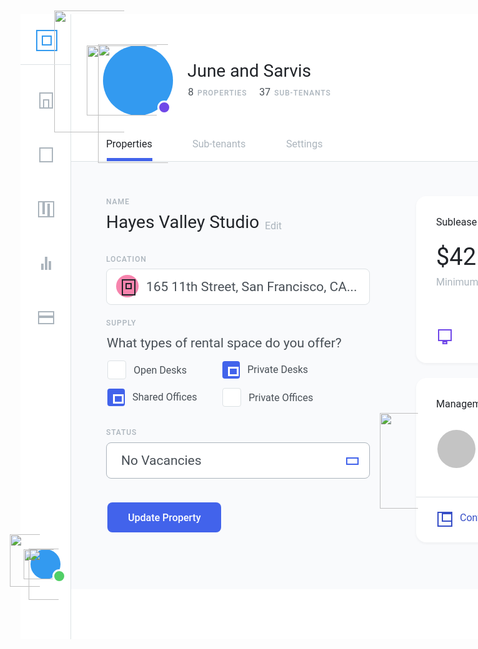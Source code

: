 <div style="width: 1440px; height: 1000px; position: relative; background: white">
  <div style="width: 1359px; height: 685px; left: 81px; top: 235px; position: absolute; background: #F9FAFC"></div>
  <div style="left: 267px; top: 74px; position: absolute; color: #212429; font-size: 28px; font-family: Roboto; font-weight: 400; word-wrap: break-word">June and Sarvis</div>
  <div style="width: 36px; height: 36px; left: 22px; top: 22px; position: absolute">
    <div style="width: 30px; height: 30px; left: 3px; top: 3px; position: absolute; border: 2px #339AF0 solid"></div>
    <div style="width: 12.72px; height: 12.72px; left: 11.64px; top: 11.64px; position: absolute; border: 2px #339AF0 solid"></div>
  </div>
  <div style="width: 1px; height: 1000px; left: 80px; top: 0px; position: absolute; background: #DDE2E5"></div>
  <div style="width: 1360px; height: 1px; left: 80px; top: 235px; position: absolute; background: #DDE2E5"></div>
  <div style="left: 137px; top: 198px; position: absolute; color: #212429; font-size: 16px; font-family: Roboto; font-weight: 400; word-wrap: break-word">Properties</div>
  <div style="left: 268px; top: 115px; position: absolute; color: #495057; font-size: 16px; font-family: Roboto; font-weight: 400; word-wrap: break-word">8</div>
  <div style="left: 275px; top: 198px; position: absolute; color: #ACB5BD; font-size: 16px; font-family: Roboto; font-weight: 400; word-wrap: break-word">Sub-tenants</div>
  <div style="left: 425px; top: 198px; position: absolute; color: #ACB5BD; font-size: 16px; font-family: Roboto; font-weight: 400; word-wrap: break-word">Settings</div>
  <div style="width: 73px; height: 5px; left: 138px; top: 230px; position: absolute; background: #4263EB"></div>
  <div style="width: 112px; height: 112px; left: 132px; top: 50px; position: absolute">
    <div style="width: 112px; height: 112px; left: 0px; top: 0px; position: absolute; background: #339AF0; border-radius: 9999px"></div>
    <img style="width: 167px; height: 112px; left: -26px; top: 0px; position: absolute" src="https://via.placeholder.com/167x112" />
    <img style="width: 293px; height: 195px; left: -78px; top: -56px; position: absolute" src="https://via.placeholder.com/293x195" />
    <img style="width: 127px; height: 190px; left: -8px; top: -2px; position: absolute" src="https://via.placeholder.com/127x190" />
  </div>
  <div style="left: 283px; top: 119px; position: absolute; color: #ACB5BD; font-size: 12px; font-family: Roboto; font-weight: 500; text-transform: uppercase; letter-spacing: 0.96px; word-wrap: break-word">properties</div>
  <div style="left: 382px; top: 115px; position: absolute; color: #495057; font-size: 16px; font-family: Roboto; font-weight: 400; word-wrap: break-word">37</div>
  <div style="left: 406px; top: 119px; position: absolute; color: #ACB5BD; font-size: 12px; font-family: Roboto; font-weight: 500; text-transform: uppercase; letter-spacing: 0.96px; word-wrap: break-word">Sub-tenants</div>
  <div style="width: 320px; height: 267px; left: 633px; top: 291px; position: absolute; background: white; box-shadow: 0px 2px 4px rgba(33, 36, 41, 0.05); border-radius: 16px"></div>
  <div style="width: 404px; height: 554px; left: 985px; top: 291px; position: absolute; background: white; box-shadow: 0px 2px 4px rgba(33, 36, 41, 0.05); border-radius: 16px"></div>
  <div style="width: 400px; height: 1px; left: 985px; top: 714px; position: absolute; background: #DDE2E5"></div>
  <div style="width: 400px; height: 359px; left: 985px; top: 291px; position: absolute">
    <div style="width: 400px; height: 359px; left: 0px; top: 0px; position: absolute; background: #C4C4C4; border-top-left-radius: 16px; border-top-right-radius: 16px"></div>
    <img style="width: 407.73px; height: 508.73px; left: 0px; top: -150px; position: absolute" src="https://via.placeholder.com/408x509" />
  </div>
  <div style="width: 81px; height: 32px; left: 1288px; top: 307px; position: absolute">
    <div style="width: 81px; height: 32px; left: 0px; top: 0px; position: absolute; background: #F784AD; border-radius: 200px"></div>
    <div style="left: 16px; top: 9px; position: absolute; color: #212429; font-size: 12px; font-family: Roboto; font-weight: 500; text-transform: uppercase; letter-spacing: 0.96px; word-wrap: break-word">1 of 12</div>
  </div>
  <div style="left: 665px; top: 366px; position: absolute; color: #212429; font-size: 38px; font-family: Roboto; font-weight: 400; word-wrap: break-word">$425</div>
  <div style="left: 665px; top: 323px; position: absolute; color: #212429; font-size: 16px; font-family: Roboto; font-weight: 400; word-wrap: break-word">Sublease Terms</div>
  <div style="left: 755px; top: 386px; position: absolute; color: #4263EB; font-size: 16px; font-family: Roboto; font-weight: 400; word-wrap: break-word">per desk</div>
  <div style="left: 665px; top: 419px; position: absolute; color: #ACB5BD; font-size: 16px; font-family: Roboto; font-weight: 400; word-wrap: break-word">Minimum of 6 months</div>
  <div style="left: 1018px; top: 671px; position: absolute; color: #ACB5BD; font-size: 16px; font-family: Roboto; font-weight: 400; word-wrap: break-word">Size</div>
  <div style="left: 1281px; top: 671px; position: absolute; text-align: right; color: #212429; font-size: 16px; font-family: Roboto; font-weight: 400; word-wrap: break-word">1,350sqft</div>
  <div style="left: 809px; top: 504px; position: absolute; text-align: right; color: #495057; font-size: 16px; font-family: Roboto; font-weight: 400; word-wrap: break-word">Monday, June 1</div>
  <div style="width: 320px; height: 263px; left: 633px; top: 582px; position: absolute; background: white; box-shadow: 0px 2px 4px rgba(33, 36, 41, 0.05); border-radius: 16px"></div>
  <div style="width: 24px; height: 24px; left: 665px; top: 794px; position: absolute">
    <div style="width: 20px; height: 20px; left: 2px; top: 1.99px; position: absolute; border: 2px #374FC7 solid"></div>
    <div style="width: 13px; height: 10.01px; left: 9px; top: 4px; position: absolute; border: 2px #374FC7 solid"></div>
  </div>
  <div style="width: 32px; height: 8px; left: 897px; top: 620px; position: absolute">
    <div style="width: 8px; height: 8px; left: 0px; top: 0px; position: absolute; border-radius: 9999px; border: 2px #DDE2E5 solid"></div>
    <div style="width: 8px; height: 8px; left: 12px; top: 0px; position: absolute; border-radius: 9999px; border: 2px #DDE2E5 solid"></div>
    <div style="width: 8px; height: 8px; left: 24px; top: 0px; position: absolute; border-radius: 9999px; border: 2px #DDE2E5 solid"></div>
  </div>
  <div style="left: 665px; top: 614px; position: absolute; color: #212429; font-size: 16px; font-family: Roboto; font-weight: 400; word-wrap: break-word">Management</div>
  <div style="left: 740px; top: 673px; position: absolute">
    <div style="left: 0px; top: 0px; position: absolute; color: #212429; font-size: 21px; font-family: Roboto; font-weight: 400; word-wrap: break-word">Silvia Guerro</div>
    <div style="left: 0px; top: 28px; position: absolute; color: #ACB5BD; font-size: 16px; font-family: Roboto; font-weight: 400; word-wrap: break-word">(415)- 888 - 2332</div>
  </div>
  <div style="left: 703px; top: 796px; position: absolute; text-align: right; color: #374FC7; font-size: 16px; font-family: Roboto; font-weight: 400; word-wrap: break-word">Contract Signed</div>
  <div style="width: 320px; height: 1px; left: 633px; top: 772px; position: absolute; background: #DDE2E5"></div>
  <div style="width: 61px; height: 61px; left: 667px; top: 665px; position: absolute">
    <div style="width: 61px; height: 61px; left: 0px; top: 0px; position: absolute; background: #C4C4C4; border-radius: 9999px"></div>
    <img style="width: 265px; height: 153px; left: -92px; top: -27px; position: absolute" src="https://via.placeholder.com/265x153" />
  </div>
  <div style="width: 32px; height: 8px; left: 889px; top: 329px; position: absolute">
    <div style="width: 8px; height: 8px; left: 0px; top: 0px; position: absolute; border-radius: 9999px; border: 2px #DDE2E5 solid"></div>
    <div style="width: 8px; height: 8px; left: 12px; top: 0px; position: absolute; border-radius: 9999px; border: 2px #DDE2E5 solid"></div>
    <div style="width: 8px; height: 8px; left: 24px; top: 0px; position: absolute; border-radius: 9999px; border: 2px #DDE2E5 solid"></div>
  </div>
  <div style="left: 137px; top: 316px; position: absolute; color: #212429; font-size: 28px; font-family: Roboto; font-weight: 400; word-wrap: break-word">Hayes Valley Studio</div>
  <div style="left: 137px; top: 293px; position: absolute; color: #ACB5BD; font-size: 12px; font-family: Roboto; font-weight: 500; text-transform: uppercase; letter-spacing: 0.96px; word-wrap: break-word">Name</div>
  <div style="left: 137px; top: 385px; position: absolute; color: #ACB5BD; font-size: 12px; font-family: Roboto; font-weight: 500; text-transform: uppercase; letter-spacing: 0.96px; word-wrap: break-word">Location</div>
  <div style="left: 138px; top: 514px; position: absolute; color: #495057; font-size: 21px; font-family: Roboto; font-weight: 400; word-wrap: break-word">What types of rental space do you offer?</div>
  <div style="left: 391px; top: 329px; position: absolute; color: #ACB5BD; font-size: 16px; font-family: Roboto; font-weight: 400; word-wrap: break-word">Edit</div>
  <div style="width: 420px; height: 56px; left: 137px; top: 407px; position: absolute">
    <div style="width: 420px; height: 56px; left: 0px; top: 0px; position: absolute; background: white; border-radius: 8px; border: 1px #DDE2E5 solid"></div>
    <div style="width: 36px; height: 36px; left: 16px; top: 10px; position: absolute; background: #F784AD; border-radius: 9999px"></div>
    <div style="width: 24px; height: 24px; left: 22px; top: 16px; position: absolute">
      <div style="width: 18px; height: 22px; left: 3px; top: 1px; position: absolute; border: 2px #212429 solid"></div>
      <div style="width: 6px; height: 6px; left: 9px; top: 7px; position: absolute; border: 2px #212429 solid"></div>
    </div>
    <div style="left: 64px; top: 17px; position: absolute; color: #495057; font-size: 21px; font-family: Roboto; font-weight: 400; word-wrap: break-word">165 11th Street, San Francisco, CA...</div>
  </div>
  <div style="left: 137px; top: 662px; position: absolute; color: #ACB5BD; font-size: 12px; font-family: Roboto; font-weight: 500; text-transform: uppercase; letter-spacing: 0.96px; word-wrap: break-word">Status</div>
  <div style="left: 137px; top: 487px; position: absolute; color: #ACB5BD; font-size: 12px; font-family: Roboto; font-weight: 500; text-transform: uppercase; letter-spacing: 0.96px; word-wrap: break-word">Supply</div>
  <div style="width: 46px; height: 48px; left: 1132px; top: 94px; position: absolute; background: #DDE2E5; border-radius: 8px"></div>
  <div style="width: 32px; height: 8px; left: 1139px; top: 113px; position: absolute">
    <div style="width: 8px; height: 8px; left: 0px; top: 0px; position: absolute; border-radius: 9999px; border: 2px white solid"></div>
    <div style="width: 8px; height: 8px; left: 12px; top: 0px; position: absolute; border-radius: 9999px; border: 2px white solid"></div>
    <div style="width: 8px; height: 8px; left: 24px; top: 0px; position: absolute; border-radius: 9999px; border: 2px white solid"></div>
  </div>
  <div style="left: 1238px; top: 109px; position: absolute; color: white; font-size: 16px; font-family: Roboto; font-weight: 500; word-wrap: break-word">Edit Profile</div>
  <div style="width: 16px; height: 16px; left: 219px; top: 138px; position: absolute; background: #7048E8; border-radius: 9999px; border: 3px white solid"></div>
  <div style="width: 51px; height: 48px; left: 16px; top: 856px; position: absolute">
    <div style="width: 48px; height: 48px; left: 0px; top: 0px; position: absolute">
      <div style="width: 48px; height: 48px; left: 0px; top: 0px; position: absolute; background: #339AF0; border-radius: 9999px"></div>
      <img style="width: 71.57px; height: 48px; left: -11.14px; top: 0px; position: absolute" src="https://via.placeholder.com/72x48" />
      <img style="width: 125.57px; height: 83.57px; left: -33.43px; top: -24px; position: absolute" src="https://via.placeholder.com/126x84" />
      <img style="width: 54.43px; height: 81.43px; left: -3.43px; top: -0.86px; position: absolute" src="https://via.placeholder.com/54x81" />
    </div>
    <div style="width: 16px; height: 16px; left: 35px; top: 32px; position: absolute; background: #51CF66; border-radius: 9999px; border: 3px white solid"></div>
  </div>
  <div style="width: 120px; height: 101px; left: 1019px; top: 744px; position: absolute">
    <div style="left: 0px; top: 0px; position: absolute; color: #DDE2E5; font-size: 12px; font-family: Roboto; font-weight: 500; text-transform: uppercase; letter-spacing: 0.96px; word-wrap: break-word">Occupancy</div>
    <div style="width: 6px; height: 45px; left: 19px; top: 56px; position: absolute; background: #7048E8"></div>
    <div style="width: 6px; height: 45px; left: 0px; top: 56px; position: absolute; background: #7048E8"></div>
    <div style="width: 6px; height: 59px; left: 38px; top: 42px; position: absolute; background: #7048E8"></div>
    <div style="width: 6px; height: 51px; left: 57px; top: 50px; position: absolute; background: #7048E8"></div>
    <div style="width: 6px; height: 70px; left: 76px; top: 31px; position: absolute; background: #7048E8"></div>
    <div style="width: 6px; height: 53px; left: 95px; top: 48px; position: absolute; background: #7048E8"></div>
    <div style="width: 6px; height: 59px; left: 114px; top: 42px; position: absolute; background: #7048E8"></div>
  </div>
  <div style="width: 120px; height: 101px; left: 1228px; top: 744px; position: absolute">
    <div style="left: 0px; top: 0px; position: absolute; color: #DDE2E5; font-size: 12px; font-family: Roboto; font-weight: 500; text-transform: uppercase; letter-spacing: 0.96px; word-wrap: break-word">Usage</div>
    <div style="width: 6px; height: 45px; left: 19px; top: 56px; position: absolute; background: #DDE2E5"></div>
    <div style="width: 6px; height: 45px; left: 0px; top: 56px; position: absolute; background: #DDE2E5"></div>
    <div style="width: 6px; height: 59px; left: 38px; top: 42px; position: absolute; background: #DDE2E5"></div>
    <div style="width: 6px; height: 51px; left: 57px; top: 50px; position: absolute; background: #DDE2E5"></div>
    <div style="width: 6px; height: 70px; left: 76px; top: 31px; position: absolute; background: #DDE2E5"></div>
    <div style="width: 6px; height: 33px; left: 95px; top: 68px; position: absolute; background: #DDE2E5"></div>
    <div style="width: 6px; height: 33px; left: 114px; top: 68px; position: absolute; background: #DDE2E5"></div>
  </div>
  <div style="width: 80px; height: 1px; left: 0px; top: 80px; position: absolute; background: #DDE2E5"></div>
  <div style="width: 24px; height: 26.09px; left: 27px; top: 470.65px; position: absolute">
    <div style="width: 22px; height: 17.39px; left: 1px; top: 4.35px; position: absolute; border: 2px #ACB5BD solid"></div>
    <div style="width: 22px; height: 0px; left: 1px; top: 10.87px; position: absolute; border: 2px #ACB5BD solid"></div>
  </div>
  <div style="width: 24px; height: 26.09px; left: 27px; top: 383.70px; position: absolute">
    <div style="width: 0px; height: 10.87px; left: 18px; top: 10.87px; position: absolute; border: 2px #ACB5BD solid"></div>
    <div style="width: 0px; height: 17.39px; left: 12px; top: 4.35px; position: absolute; border: 2px #ACB5BD solid"></div>
    <div style="width: 0px; height: 6.52px; left: 6px; top: 15.22px; position: absolute; border: 2px #ACB5BD solid"></div>
  </div>
  <div style="width: 24px; height: 26.09px; left: 27px; top: 296.74px; position: absolute">
    <div style="width: 22px; height: 21.74px; left: 1px; top: 2.17px; position: absolute; border: 2px #ACB5BD solid"></div>
    <div style="width: 0px; height: 17.39px; left: 8px; top: 2.17px; position: absolute; border: 2px #ACB5BD solid"></div>
    <div style="width: 0px; height: 17.39px; left: 16px; top: 6.52px; position: absolute; border: 2px #ACB5BD solid"></div>
  </div>
  <div style="width: 24px; height: 26.09px; left: 27px; top: 209.78px; position: absolute">
    <div style="width: 18px; height: 19.57px; left: 3px; top: 3.26px; position: absolute; border: 2px #ACB5BD solid"></div>
  </div>
  <div style="width: 24px; height: 26.09px; left: 27px; top: 122.83px; position: absolute">
    <div style="width: 18px; height: 21.74px; left: 3px; top: 2.17px; position: absolute; border: 2px #ACB5BD solid"></div>
    <div style="width: 6px; height: 10.87px; left: 9px; top: 13.04px; position: absolute; border: 2px #ACB5BD solid"></div>
  </div>
  <div style="width: 420px; height: 56px; left: 137px; top: 685px; position: absolute">
    <div style="width: 420px; height: 56px; left: 0px; top: 0px; position: absolute; background: white; border-radius: 8px; border: 1px #ACB5BD solid"></div>
    <div style="width: 16px; height: 8px; left: 384px; top: 24px; position: absolute; border: 2px #4263EB solid"></div>
    <div style="left: 24px; top: 17px; position: absolute; color: #495057; font-size: 21px; font-family: Roboto; font-weight: 400; word-wrap: break-word">No Vacancies</div>
  </div>
  <div style="width: 182px; height: 48px; left: 139px; top: 781px; position: absolute">
    <div style="width: 182px; height: 48px; left: 0px; top: 0px; position: absolute; background: #4263EB; border-radius: 8px"></div>
    <div style="left: 33px; top: 15px; position: absolute; text-align: center; color: white; font-size: 16px; font-family: Roboto; font-weight: 500; word-wrap: break-word">Update Property</div>
  </div>
  <div style="width: 182px; height: 48px; left: 1186px; top: 93px; position: absolute">
    <div style="width: 182px; height: 48px; left: 0px; top: 0px; position: absolute; border-radius: 8px; border: 1px #ACB5BD solid"></div>
    <div style="left: 52px; top: 15px; position: absolute; text-align: center; color: #495057; font-size: 16px; font-family: Roboto; font-weight: 500; word-wrap: break-word">Edit Profile</div>
  </div>
  <div style="width: 160px; height: 28px; padding-right: 35px; left: 139px; top: 555px; position: absolute; justify-content: flex-start; align-items: center; gap: 12px; display: inline-flex">
    <div style="width: 28px; height: 28px; background: white; border-radius: 4px; border: 1px #DDE2E5 solid"></div>
    <div style="color: #495057; font-size: 16px; font-family: Roboto; font-weight: 400; word-wrap: break-word">Open Desks</div>
  </div>
  <div style="width: 160px; height: 28px; left: 323px; top: 555px; position: absolute">
    <div style="left: 40px; top: 4px; position: absolute; color: #495057; font-size: 16px; font-family: Roboto; font-weight: 400; word-wrap: break-word">Private Desks</div>
    <div style="width: 28px; height: 28px; left: 0px; top: 0px; position: absolute; background: #4263EB; border-radius: 4px"></div>
    <div style="width: 11.50px; height: 9px; left: 8.50px; top: 9px; position: absolute; border: 3px white solid"></div>
  </div>
  <div style="width: 160px; height: 28px; left: 139px; top: 599px; position: absolute">
    <div style="left: 40px; top: 4px; position: absolute; color: #495057; font-size: 16px; font-family: Roboto; font-weight: 400; word-wrap: break-word">Shared Offices</div>
    <div style="width: 28px; height: 28px; left: 0px; top: 0px; position: absolute; background: #4263EB; border-radius: 4px"></div>
    <div style="width: 11.50px; height: 9px; left: 8.50px; top: 9px; position: absolute; border: 3px white solid"></div>
  </div>
  <div style="width: 160px; height: 28px; padding-right: 16px; left: 323px; top: 599px; position: absolute; justify-content: flex-start; align-items: center; gap: 12px; display: inline-flex">
    <div style="width: 28px; height: 28px; background: white; border-radius: 4px; border: 1px #DDE2E5 solid"></div>
    <div style="color: #495057; font-size: 16px; font-family: Roboto; font-weight: 400; word-wrap: break-word">Private Offices</div>
  </div>
  <div style="width: 129px; height: 51px; left: 840px; top: 269px; position: absolute">
    <div style="width: 129px; height: 45px; left: 0px; top: 0px; position: absolute; background: #212429; box-shadow: 0px 2px 4px rgba(33, 36, 41, 0.05); border-radius: 10px"></div>
    <div style="width: 14px; height: 6px; left: 58px; top: 45px; position: absolute; background: #212429"></div>
    <div style="left: 26px; top: 13px; position: absolute; text-align: center; color: #DDE2E5; font-size: 16px; font-family: Roboto; font-weight: 400; word-wrap: break-word">Edit Terms</div>
  </div>
  <div style="width: 24px; height: 24px; left: 665px; top: 502px; position: absolute">
    <div style="width: 18px; height: 15px; left: 3px; top: 2px; position: absolute; border: 2px #7048E8 solid"></div>
    <div style="width: 3.46px; height: 1px; left: 10.27px; top: 21px; position: absolute; border: 2px #7048E8 solid"></div>
  </div>
</div>
